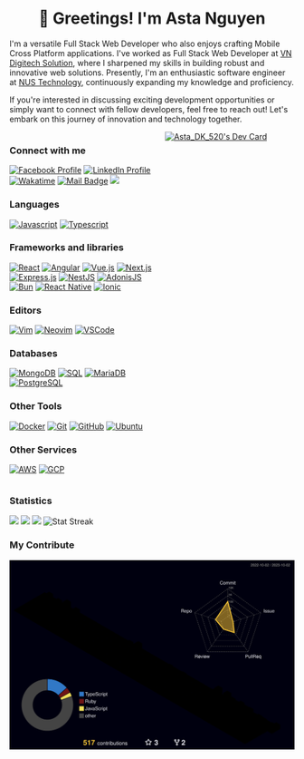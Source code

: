 <h1 align="center">
👋 Greetings! I'm Asta Nguyen 
</h1>

I'm a versatile Full Stack Web Developer who also enjoys crafting Mobile Cross Platform applications. I've worked as Full Stack Web Developer at <a href="https://vndigitech.com/en/">VN Digitech Solution</a>, where I sharpened my skills in building robust and innovative web solutions. Presently, I'm an enthusiastic software engineer at <a href="https://www.nustechnology.com/">NUS Technology</a>, continuously expanding my knowledge and proficiency.<p>
If you're interested in discussing exciting development opportunities or simply want to connect with fellow developers, feel free to reach out! Let's embark on this journey of innovation and technology together. </p>

<div style="display: flex; justify-content: space-between">
  <div style="width: 60%">

### Connect with me

[![Facebook Profile](https://img.shields.io/badge/Facebook-Profile-blue?style=flat-square&logo=facebook&logoColor=white)](https://www.facebook.com/asta.nguyen.520/)
[![LinkedIn Profile](https://img.shields.io/badge/LinkedIn-Profile-blue?style=flat-square&logo=linkedin&logoColor=white)](https://www.linkedin.com/in/nghiepnguyen520/)
[![Wakatime](https://img.shields.io/badge/Wakatime-Profile-blue?logo=Wakatime&logoColor=white&style=flat-square)](https://wakatime.com/@asta_nguyen)
[![Mail Badge](https://img.shields.io/badge/-asta.dev.520@gmail.com-c0392b?style=flat&labelColor=c0392b&logo=gmail&logoColor=white)](mailto:asta.dev.520@gmail.com)
[![](https://komarev.com/ghpvc/?username=astadk&color=blue&label=Profile%20Views)](https://github.com/astadk)


### Languages

[![Javascript](https://img.shields.io/badge/Javascript-language-yellow?logo=javascript&logoColor=yello&style=flat-square)](https%3A%2F%2Fdeveloper.mozilla.org%2Fen-US%2Fdocs%2FWeb%2FJavaScript)
[![Typescript](https://img.shields.io/badge/Typescript-language-blue?logo=Typescript&logoColor=yello&style=flat-square)](https://www.typescriptlang.org/)

### Frameworks and libraries

[![React](https://img.shields.io/badge/React-61DAFB?logo=React&logoColor=white&style=flat-square)](https://reactjs.org/)
[![Angular](https://img.shields.io/badge/Angular-DD0031?logo=Angular&logoColor=white&style=flat-square)](https://angular.io/)
[![Vue.js](https://img.shields.io/badge/Vue.js-4FC08D?logo=Vue.js&logoColor=white&style=flat-square)](https://vuejs.org/)
[![Next.js](https://img.shields.io/badge/Next.js-000000?logo=Next.js&logoColor=white&style=flat-square)](https://nextjs.org/)
[![Express.js](https://img.shields.io/badge/Express.js-000000?logo=Node.js&logoColor=white&style=flat-square)](https://expressjs.com/)
[![NestJS](https://img.shields.io/badge/NestJS-E0234E?logo=NestJS&logoColor=white&style=flat-square)](https://nestjs.com/)
[![AdonisJS](https://img.shields.io/badge/AdonisJS-220052?logo=AdonisJS&logoColor=white&style=flat-square)](https://adonisjs.com/)
[![Bun](https://img.shields.io/badge/Bun-white?logo=Bun&logoColor=black&style=flat-square)](https://bun.sh/docs)
[![React Native](https://img.shields.io/badge/React_Native-61DAFB?logo=React&logoColor=white&style=flat-square)](https://reactnative.dev/)
[![Ionic](https://img.shields.io/badge/Ionic-3880FF?logo=Ionic&logoColor=white&style=flat-square)](https://ionicframework.com/)

### Editors

[![Vim](https://img.shields.io/badge/Vim-019733?logo=Vim&logoColor=white&style=flat-square)](https://www.vim.org/)
[![Neovim](https://img.shields.io/badge/Neovim-57A143?logo=Neovim&logoColor=white&style=flat-square)](https://neovim.io/)
[![VSCode](https://img.shields.io/badge/VSCode-007ACC?logo=Visual%20Studio%20Code&logoColor=white&style=flat-square)](https://code.visualstudio.com/)

### Databases

[![MongoDB](https://img.shields.io/badge/MongoDB-47A248?logo=MongoDB&logoColor=white&style=flat-square)](https://www.mongodb.com/)
[![SQL](https://img.shields.io/badge/SQL-4479A1?logo=SQL&logoColor=white&style=flat-square)](https://en.wikipedia.org/wiki/SQL)
[![MariaDB](https://img.shields.io/badge/MariaDB-003545?logo=MariaDB&logoColor=white&style=flat-square)](https://mariadb.org/)
[![PostgreSQL](https://img.shields.io/badge/PostgreSQL-336791?logo=PostgreSQL&logoColor=white&style=flat-square)](https://www.postgresql.org/)

### Other Tools

[![Docker](https://img.shields.io/badge/Docker-2496ED?logo=Docker&logoColor=white&style=flat-square)](https://www.docker.com/)
[![Git](https://img.shields.io/badge/Git-F05032?logo=Git&logoColor=white&style=flat-square)](https://git-scm.com/)
[![GitHub](https://img.shields.io/badge/GitHub-181717?logo=GitHub&logoColor=white&style=flat-square)](https://github.com/)
[![Ubuntu](https://img.shields.io/badge/Ubuntu-E95420?logo=Ubuntu&logoColor=white&style=flat-square)](https://ubuntu.com/)

### Other Services

[![AWS](https://img.shields.io/badge/AWS-232F3E?logo=Amazon-AWS&logoColor=white&style=flat-square)](https://aws.amazon.com/)
[![GCP](https://img.shields.io/badge/GCP-4285F4?logo=Google-Cloud&logoColor=white&style=flat-square)](https://cloud.google.com/)

<!-- ### <summary>:zap: Github Stats</summary> -->
<!-- <picture>
  <source
    srcset="https://github-readme-stats.vercel.app/api?username=astadk&show_icons=true&theme=dark"
    media="(prefers-color-scheme: dark)"
  />
  <source
    srcset="https://github-readme-stats.vercel.app/api?username=astadk&show_icons=true"
    media="(prefers-color-scheme: light), (prefers-color-scheme: no-preference)"
  />
  <img src="https://github-readme-stats.vercel.app/api?astadk=anuraghazra&show_icons=true" />
</picture> -->

<!-- ### <summary>:zap: Top languages</summary>

[![Top Langs](https://github-readme-stats.vercel.app/api/top-langs/?username=astadk&langs_count=20&layout=compact)](https://github.com/anuraghazra/github-readme-stats)

<br />
<br />

--- -->
  </div>
  <div style="width: 50%">
    <a href="https://app.daily.dev/AstaDK"><img src="https://api.daily.dev/devcards/d2b263a10a06431fb76eb8e32666ec01.png?r=yaw" width="400" alt="Asta_DK_520's Dev Card"/></a>
  </div>
</div>

### Statistics
<span><img height="150" src="https://github-readme-stats.vercel.app/api/top-langs/?username=astadk&layout=compact&theme=react&hide=php&langs_count=10" /></span>
<span><a href="https://wakatime.com/@asta_nguyen"><img height="150" src="https://github-readme-stats.vercel.app/api/wakatime?username=asta_nguyen&layout=compact&theme=react&langs_count=10" /></a></span>
<span><a href="https://github.com/astadk?tab=repositories&q=&type=&language=&sort=stargazers"><img height="150" src="https://github-readme-stats.vercel.app/api?username=astadk&show_icons=true&theme=react&count_private=true&hide=contribs" /></a></span>
<span><img src="https://github-readme-streak-stats.herokuapp.com/?user=astadk&theme=react" height="150" alt="Stat Streak" /></span>

### My Contribute

![](./profile-3d-contrib/profile-night-rainbow.svg)

[Nus]: https://www.nustechnology.com/
[Vndigitech]: https://vndigitech.com/en/
